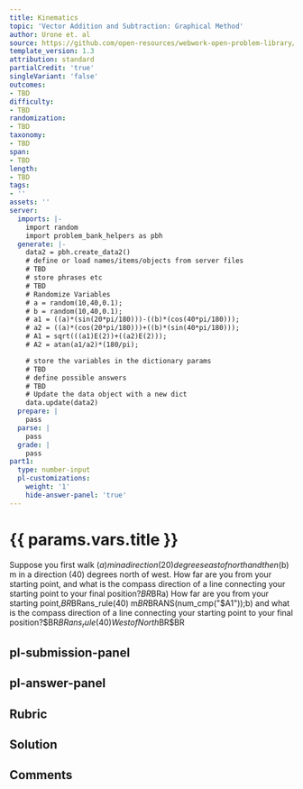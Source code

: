 ```yaml
---
title: Kinematics
topic: 'Vector Addition and Subtraction: Graphical Method'
author: Urone et. al
source: https://github.com/open-resources/webwork-open-problem-library/tree/master/Contrib/BrockPhysics/College_Physics_Urone/3.Two_Dimensional_Kinematics/Vector_Addition_and_Subtraction_Graphical_Method/NU_U17-03-02-007.pg
template_version: 1.3
attribution: standard
partialCredit: 'true'
singleVariant: 'false'
outcomes:
- TBD
difficulty:
- TBD
randomization:
- TBD
taxonomy:
- TBD
span:
- TBD
length:
- TBD
tags:
- ''
assets: ''
server:
  imports: |-
    import random
    import problem_bank_helpers as pbh
  generate: |-
    data2 = pbh.create_data2()
    # define or load names/items/objects from server files
    # TBD
    # store phrases etc
    # TBD
    # Randomize Variables
    # a = random(10,40,0.1);
    # b = random(10,40,0.1);
    # a1 = ((a)*(sin(20*pi/180)))-((b)*(cos(40*pi/180)));
    # a2 = ((a)*(cos(20*pi/180)))+((b)*(sin(40*pi/180)));
    # A1 = sqrt(((a1)E(2))+((a2)E(2)));
    # A2 = atan(a1/a2)*(180/pi);

    # store the variables in the dictionary params
    # TBD
    # define possible answers
    # TBD
    # Update the data object with a new dict
    data.update(data2)
  prepare: |
    pass
  parse: |
    pass
  grade: |
    pass
part1:
  type: number-input
  pl-customizations:
    weight: '1'
    hide-answer-panel: 'true'
---
```


# {{ params.vars.title }} 


Suppose you first walk ($a) m in a direction (20) degrees east of north and then ($b) m in a direction (40) degrees north of west. How far are you from your starting point, and what is the compass direction of a line connecting your starting point to your final position?$BR$BRa) How far are you from your starting point,$BR$BRans_rule(40) m$BR$BRANS(num_cmp("$A1"));b) and what is the compass direction of a line connecting your starting point to your final position?$BR$BRans_rule(40) West of North$BR$BR


## pl-submission-panel 


## pl-answer-panel 


## Rubric 


## Solution 


## Comments 


